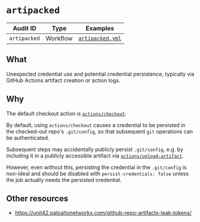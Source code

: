 # `artipacked`

| Audit ID | Type | Examples |
| -------- | ---- | -------- |
| `artipacked` | Workflow | [`artipacked.yml`](https://github.com/woodruffw/gha-hazmat/blob/main/.github/workflows/artipacked.yml)

## What

Unexpected credential use and potential credential persistence,
typically via GitHub Actions artifact creation or action logs.

## Why

The default checkout action is [`actions/checkout`].

By default, using `actions/checkout` causes a credential to be persisted
in the checked-out repo's `.git/config`, so that subsequent `git` operations
can be authenticated.

Subsequent steps may accidentally publicly persist `.git/config`, e.g. by
including it in a publicly accessible artifact via [`actions/upload-artifact`].

However, even without this, persisting the credential in the `.git/config`
is non-ideal and should be disabled with `persist-credentials: false` unless
the job actually needs the persisted credential.

## Other resources

* <https://unit42.paloaltonetworks.com/github-repo-artifacts-leak-tokens/>

[`actions/checkout`]: https://github.com/actions/checkout

[`actions/upload-artifact`]: https://github.com/actions/upload-artifact
